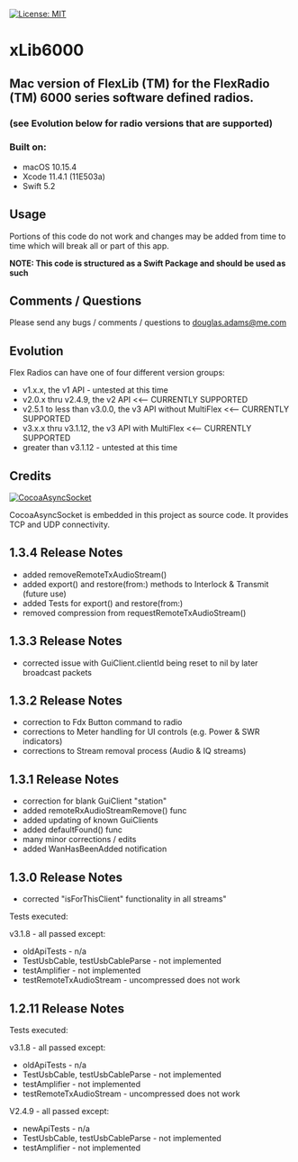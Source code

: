 [![License: MIT](https://img.shields.io/badge/License-MIT-yellow.svg)](https://en.wikipedia.org/wiki/MIT_License)

# xLib6000
## Mac version of FlexLib (TM) for the FlexRadio (TM) 6000 series software defined radios.
###      (see Evolution below for radio versions that are supported)


### Built on:

*  macOS 10.15.4
*  Xcode 11.4.1 (11E503a)
*  Swift 5.2


## Usage

Portions of this code do not work and changes may be added from time to time which will break all or part of this app. 

**NOTE: This code is structured as a Swift Package and should be used as such**


## Comments / Questions

Please send any bugs / comments / questions to douglas.adams@me.com


## Evolution

Flex Radios can have one of four different version groups:
*  v1.x.x, the v1 API - untested at this time
*  v2.0.x thru v2.4.9, the v2 API <<-- CURRENTLY SUPPORTED
*  v2.5.1 to less than v3.0.0, the v3 API without MultiFlex <<-- CURRENTLY SUPPORTED
*  v3.x.x thru v3.1.12, the v3 API with MultiFlex <<-- CURRENTLY SUPPORTED
*  greater than v3.1.12 - untested at this time


## Credits

[![CocoaAsyncSocket](https://img.shields.io/badge/CocoaAsyncSocket-v7.6.3-informational)](https://github.com/robbiehanson/CocoaAsyncSocket)

CocoaAsyncSocket is embedded in this project as source code. It provides TCP and UDP connectivity.


## 1.3.4 Release Notes

* added removeRemoteTxAudioStream()
* added export() and restore(from:) methods to Interlock & Transmit (future use)
* added Tests for export() and restore(from:)
* removed compression from requestRemoteTxAudioStream()


## 1.3.3 Release Notes

* corrected issue with GuiClient.clientId being reset to nil by later broadcast packets


## 1.3.2 Release Notes

* correction to Fdx Button command to radio
* corrections to Meter handling for UI controls (e.g. Power & SWR indicators)
* corrections to Stream removal process (Audio & IQ streams)


## 1.3.1 Release Notes

* correction for blank GuiClient "station"
* added remoteRxAudioStreamRemove() func
* added updating of known GuiClients
* added defaultFound() func
* many minor corrections / edits
* added WanHasBeenAdded notification


## 1.3.0 Release Notes

* corrected "isForThisClient" functionality in all streams"

Tests executed:

v3.1.8 - all passed except:
 * oldApiTests - n/a
 * TestUsbCable, testUsbCableParse - not implemented
 * testAmplifier - not implemented
 * testRemoteTxAudioStream - uncompressed does not work



## 1.2.11 Release Notes

Tests executed:

v3.1.8 - all passed except:
 * oldApiTests - n/a
 * TestUsbCable, testUsbCableParse - not implemented
 * testAmplifier - not implemented
 * testRemoteTxAudioStream - uncompressed does not work

V2.4.9 - all passed except:
  * newApiTests - n/a
 * TestUsbCable, testUsbCableParse - not implemented
 * testAmplifier - not implemented

